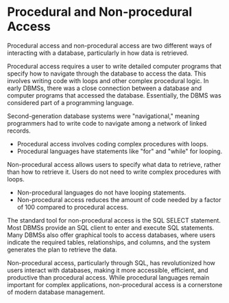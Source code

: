 # Procedural and Non-procedural Access

Procedural access and non-procedural access are two different ways of interacting with a database, particularly in how data is retrieved.

Procedural access requires a user to write detailed computer programs that specify how to navigate through the database to access the data. This involves writing code with loops and other complex procedural logic. In early DBMSs, there was a close connection between a database and computer programs that accessed the database. Essentially, the DBMS was considered part of a programming language.

Second-generation database systems were "navigational," meaning programmers had to write code to navigate among a network of linked records.

- Procedural access involves coding complex procedures with loops.
- Procedural languages have statements like "for" and "while" for looping.

Non-procedural access allows users to specify what data to retrieve, rather than how to retrieve it. Users do not need to write complex procedures with loops.

- Non-procedural languages do not have looping statements.
- Non-procedural access reduces the amount of code needed by a factor of 100 compared to procedural access.

The standard tool for non-procedural access is the SQL SELECT statement. Most DBMSs provide an SQL client to enter and execute SQL statements. Many DBMSs also offer graphical tools to access databases, where users indicate the required tables, relationships, and columns, and the system generates the plan to retrieve the data.

Non-procedural access, particularly through SQL, has revolutionized how users interact with databases, making it more accessible, efficient, and productive than procedural access. While procedural languages remain important for complex applications, non-procedural access is a cornerstone of modern database management.

